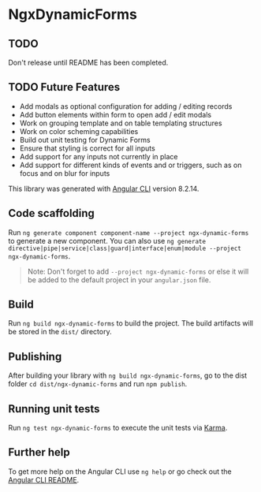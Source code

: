 # NgxDynamicForms

## TODO

Don't release until README has been completed.

## TODO Future Features

-   Add modals as optional configuration for adding / editing records
-   Add button elements within form to open add / edit modals
-   Work on grouping template and on table templating structures
-   Work on color scheming capabilities
-   Build out unit testing for Dynamic Forms
-   Ensure that styling is correct for all inputs
-   Add support for any inputs not currently in place
-   Add support for different kinds of events and or triggers, such as on focus and on blur for inputs

This library was generated with [Angular CLI](https://github.com/angular/angular-cli) version 8.2.14.

## Code scaffolding

Run `ng generate component component-name --project ngx-dynamic-forms` to generate a new component. You can also use `ng generate directive|pipe|service|class|guard|interface|enum|module --project ngx-dynamic-forms`.

> Note: Don't forget to add `--project ngx-dynamic-forms` or else it will be added to the default project in your `angular.json` file.

## Build

Run `ng build ngx-dynamic-forms` to build the project. The build artifacts will be stored in the `dist/` directory.

## Publishing

After building your library with `ng build ngx-dynamic-forms`, go to the dist folder `cd dist/ngx-dynamic-forms` and run `npm publish`.

## Running unit tests

Run `ng test ngx-dynamic-forms` to execute the unit tests via [Karma](https://karma-runner.github.io).

## Further help

To get more help on the Angular CLI use `ng help` or go check out the [Angular CLI README](https://github.com/angular/angular-cli/blob/master/README.md).
